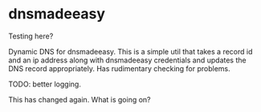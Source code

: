 dnsmadeeasy
===========

Testing here?

Dynamic DNS for dnsmadeeasy. This is a simple util that takes a record id and an ip address along with dnsmadeeasy credentials and updates the DNS record appropriately. Has rudimentary checking for problems. 

TODO: better logging.

This has changed again. What is going on?
